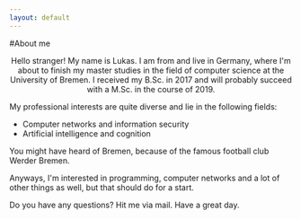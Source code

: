 ```yaml
---
layout: default
---
```


#About me 

<div style="text-align: center">Hello stranger! My name is Lukas. I am from and live in Germany, where I'm about to finish my master studies in the field of computer science at the University of Bremen. I received my B.Sc. in 2017 and will probably succeed with a M.Sc. in the course of 2019.</div>

My professional interests are quite diverse and lie in the following fields:
- Computer networks and information security
- Artificial intelligence and cognition 


You might have heard of Bremen, because of the famous football club Werder Bremen.

Anyways, I'm interested in programming, computer networks and a lot of other things as well, but that should do for a start.

Do you have any questions? Hit me via mail. Have a great day.

